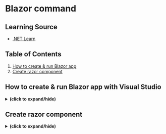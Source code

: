 # Blazor command

## Learning Source
- [.NET Learn](https://learn.microsoft.com/en-us/training/dotnet/)

## Table of Contents
1. [How to create & run Blazor app](#how_to_create)
2. [Create razor component](#create_component)

<a id="how_to_create"></a>
## How to create & run Blazor app with Visual Studio
<details close>
<summary><b>(click to expand/hide)</b></summary>
<!-- MarkdownTOC -->

### How to create
1. Create a new folder named <app name>
2. open the folder in Terminal, and run:
   ```bash
   dotnet new blazorserver -f net6.0
   ```
   This command creates a basic Blazor server project with all required files and pages, along with a C# project file named BlazorApp.csproj.
3. If Visual Studio Code prompts you to install required assets, select Yes.

### How to run
4. In the terminal window, run:
   ```bash
   dotnet watch run
   ```

<!-- /MarkdownTOC -->
</details>

<a id="create_component"></a>
## Create razor component
<details close>
<summary><b>(click to expand/hide)</b></summary>
<!-- MarkdownTOC -->

### Using command line
- In terminal, run:
  ```bash
  dotnet new razorcomponent -n Todo -o Pages
  ```

<!-- /MarkdownTOC -->
</details>
